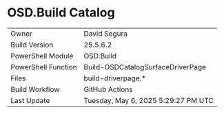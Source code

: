 ﻿# OSD.Build Catalog

| | |
|-|-|
| Owner | David Segura |
| Build Version | 25.5.6.2 |
| PowerShell Module | OSD.Build |
| PowerShell Function | Build-OSDCatalogSurfaceDriverPage |
| Files | build-driverpage.* |
| Build Workflow | GitHub Actions |
| Last Update | Tuesday, May 6, 2025 5:29:27 PM UTC |
